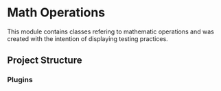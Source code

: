 # Math Operations
This module contains classes refering to mathematic operations and was created with the intention of displaying testing practices.

## Project Structure


### Plugins
